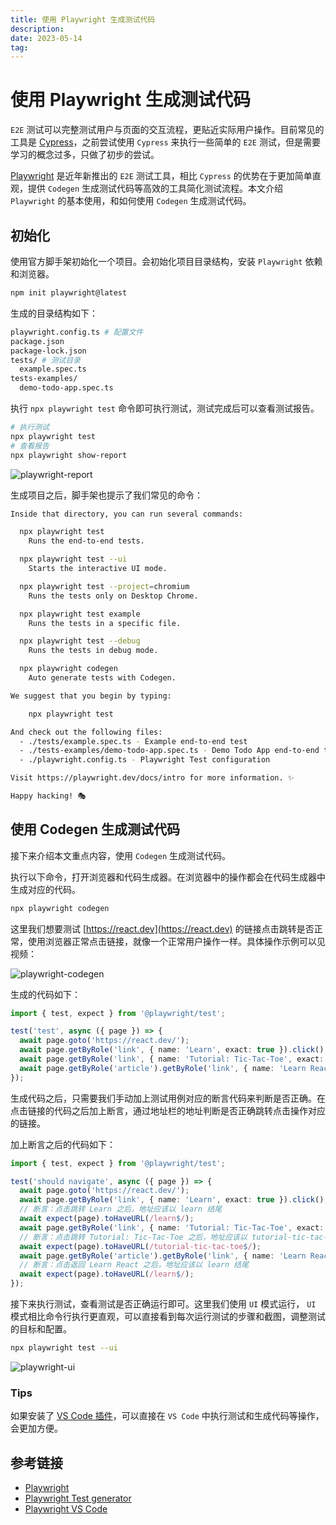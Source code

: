 ```yaml
---
title: 使用 Playwright 生成测试代码
description: 
date: 2023-05-14
tag: 
---
```


# 使用 Playwright 生成测试代码

`E2E` 测试可以完整测试用户与页面的交互流程，更贴近实际用户操作。目前常见的工具是 [Cypress](https://www.cypress.io/)，之前尝试使用 `Cypress` 来执行一些简单的 `E2E` 测试，但是需要学习的概念过多，只做了初步的尝试。

[Playwright](https://playwright.dev/) 是近年新推出的 `E2E` 测试工具，相比 `Cypress` 的优势在于更加简单直观，提供 `Codegen` 生成测试代码等高效的工具简化测试流程。本文介绍 `Playwright` 的基本使用，和如何使用 `Codegen` 生成测试代码。

## 初始化

使用官方脚手架初始化一个项目。会初始化项目目录结构，安装 `Playwright` 依赖和浏览器。

```bash
npm init playwright@latest
```

生成的目录结构如下：

```bash
playwright.config.ts # 配置文件
package.json
package-lock.json
tests/ # 测试目录
  example.spec.ts
tests-examples/
  demo-todo-app.spec.ts
```

执行 `npx playwright test` 命令即可执行测试，测试完成后可以查看测试报告。

```bash
# 执行测试
npx playwright test
# 查看报告
npx playwright show-report
```

![playwright-report](/images/minigame/playwright-report.png)

生成项目之后，脚手架也提示了我们常见的命令：

```bash
Inside that directory, you can run several commands:

  npx playwright test
    Runs the end-to-end tests.

  npx playwright test --ui
    Starts the interactive UI mode.

  npx playwright test --project=chromium
    Runs the tests only on Desktop Chrome.

  npx playwright test example
    Runs the tests in a specific file.

  npx playwright test --debug
    Runs the tests in debug mode.

  npx playwright codegen
    Auto generate tests with Codegen.

We suggest that you begin by typing:

    npx playwright test

And check out the following files:
  - ./tests/example.spec.ts - Example end-to-end test
  - ./tests-examples/demo-todo-app.spec.ts - Demo Todo App end-to-end tests
  - ./playwright.config.ts - Playwright Test configuration

Visit https://playwright.dev/docs/intro for more information. ✨

Happy hacking! 🎭
```

## 使用 Codegen 生成测试代码

接下来介绍本文重点内容，使用 `Codegen` 生成测试代码。

执行以下命令，打开浏览器和代码生成器。在浏览器中的操作都会在代码生成器中生成对应的代码。

```bash
npx playwright codegen
```

这里我们想要测试 [https://react.dev](https://react.dev) 的链接点击跳转是否正常，使用浏览器正常点击链接，就像一个正常用户操作一样。具体操作示例可以见视频：

![playwright-codegen](/images/minigame/playwright-codegen.gif)

生成的代码如下：

```typescript
import { test, expect } from '@playwright/test';

test('test', async ({ page }) => {
  await page.goto('https://react.dev/');
  await page.getByRole('link', { name: 'Learn', exact: true }).click();
  await page.getByRole('link', { name: 'Tutorial: Tic-Tac-Toe', exact: true }).click();
  await page.getByRole('article').getByRole('link', { name: 'Learn React' }).click();
});
```

生成代码之后，只需要我们手动加上测试用例对应的断言代码来判断是否正确。在点击链接的代码之后加上断言，通过地址栏的地址判断是否正确跳转点击操作对应的链接。

加上断言之后的代码如下：

```typescript
import { test, expect } from '@playwright/test';

test('should navigate', async ({ page }) => {
  await page.goto('https://react.dev/');
  await page.getByRole('link', { name: 'Learn', exact: true }).click();
  // 断言：点击跳转 Learn 之后，地址应该以 learn 结尾
  await expect(page).toHaveURL(/learn$/);
  await page.getByRole('link', { name: 'Tutorial: Tic-Tac-Toe', exact: true }).click();
  // 断言：点击跳转 Tutorial: Tic-Tac-Toe 之后，地址应该以 tutorial-tic-tac-toe 结尾
  await expect(page).toHaveURL(/tutorial-tic-tac-toe$/);
  await page.getByRole('article').getByRole('link', { name: 'Learn React' }).click();
  // 断言：点击返回 Learn React 之后，地址应该以 learn 结尾
  await expect(page).toHaveURL(/learn$/);
});
```

接下来执行测试，查看测试是否正确运行即可。这里我们使用 `UI` 模式运行， `UI` 模式相比命令行执行更直观，可以直接看到每次运行测试的步骤和截图，调整测试的目标和配置。

```bash
npx playwright test --ui
```

![playwright-ui](/images/minigame/playwright-ui.png)

### Tips

如果安装了 [VS Code 插件](https://marketplace.visualstudio.com/items?itemName=ms-playwright.playwright)，可以直接在 `VS Code` 中执行测试和生成代码等操作，会更加方便。

## 参考链接

- [Playwright](https://playwright.dev/)
- [Playwright Test generator](https://playwright.dev/docs/codegen-intro)
- [Playwright VS Code](https://playwright.dev/docs/getting-started-vscode)